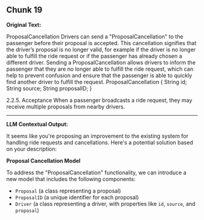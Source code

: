 ## Chunk 19

**Original Text:**

ProposalCancellation
Drivers can send a "ProposalCancellation" to the passenger before their proposal is accepted. This cancellation signifies that the driver’s proposal is no longer valid, for example if the driver is no longer able to fulfill
the ride request or if the passenger has already chosen a different driver. Sending a ProposalCancellation allows drivers to inform the passenger that they are no longer able to fulfill
the ride request, which can help to prevent confusion and ensure that the passenger is able to quickly find
another driver to fulfill the request. ProposalCancellation {
String id;
String source;
String proposalID;
}

2.2.5. Acceptance
When a passenger broadcasts a ride request, they may receive multiple proposals from nearby drivers.

---

**LLM Contextual Output:**

It seems like you're proposing an improvement to the existing system for handling ride requests and cancellations. Here's a potential solution based on your description:

**Proposal Cancellation Model**

To address the "ProposalCancellation" functionality, we can introduce a new model that includes the following components:

* `Proposal` (a class representing a proposal)
* `ProposalID` (a unique identifier for each proposal)
* `Driver` (a class representing a driver, with properties like `id`, `source`, and `proposal`)
